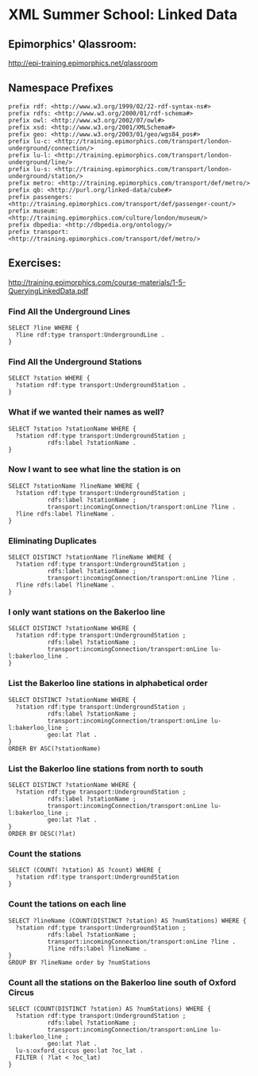 # XML Summer School: Linked Data

## Epimorphics' Qlassroom:

<http://epi-training.epimorphics.net/qlassroom>

## Namespace Prefixes

    prefix rdf: <http://www.w3.org/1999/02/22-rdf-syntax-ns#>
    prefix rdfs: <http://www.w3.org/2000/01/rdf-schema#>
    prefix owl: <http://www.w3.org/2002/07/owl#>
    prefix xsd: <http://www.w3.org/2001/XMLSchema#>
    prefix geo: <http://www.w3.org/2003/01/geo/wgs84_pos#>
    prefix lu-c: <http://training.epimorphics.com/transport/london-underground/connection/>
    prefix lu-l: <http://training.epimorphics.com/transport/london-underground/line/>
    prefix lu-s: <http://training.epimorphics.com/transport/london-underground/station/>
    prefix metro: <http://training.epimorphics.com/transport/def/metro/>
    prefix qb: <http://purl.org/linked-data/cube#>
    prefix passengers: <http://training.epimorphics.com/transport/def/passenger-count/>
    prefix museum: <http://training.epimorphics.com/culture/london/museum/>
    prefix dbpedia: <http://dbpedia.org/ontology/>
    prefix transport: <http://training.epimorphics.com/transport/def/metro/>

## Exercises:

<http://training.epimorphics.com/course-materials/1-5-QueryingLinkedData.pdf>


### Find All the Underground Lines

    SELECT ?line WHERE {
      ?line rdf:type transport:UndergroundLine . 
    }


### Find All the Underground Stations

    SELECT ?station WHERE {
      ?station rdf:type transport:UndergroundStation . 
    }


### What if we wanted their names as well?

    SELECT ?station ?stationName WHERE {
      ?station rdf:type transport:UndergroundStation ; 
               rdfs:label ?stationName . 
    }


### Now I want to see what line the station is on

    SELECT ?stationName ?lineName WHERE {
      ?station rdf:type transport:UndergroundStation ;
               rdfs:label ?stationName ; 
               transport:incomingConnection/transport:onLine ?line .
      ?line rdfs:label ?lineName .
    }


### Eliminating Duplicates

    SELECT DISTINCT ?stationName ?lineName WHERE {
      ?station rdf:type transport:UndergroundStation ;
               rdfs:label ?stationName ; 
               transport:incomingConnection/transport:onLine ?line .
      ?line rdfs:label ?lineName .
    }


### I only want stations on the Bakerloo line

    SELECT DISTINCT ?stationName WHERE {
      ?station rdf:type transport:UndergroundStation ;
               rdfs:label ?stationName ;
               transport:incomingConnection/transport:onLine lu-l:bakerloo_line .
    }


### List the Bakerloo line stations in alphabetical order

    SELECT DISTINCT ?stationName WHERE { 
      ?station rdf:type transport:UndergroundStation ;
               rdfs:label ?stationName ;
               transport:incomingConnection/transport:onLine lu-l:bakerloo_line ;
               geo:lat ?lat .  
    }
    ORDER BY ASC(?stationName)


### List the Bakerloo line stations from north to south

    SELECT DISTINCT ?stationName WHERE { 
      ?station rdf:type transport:UndergroundStation ;
               rdfs:label ?stationName ;
               transport:incomingConnection/transport:onLine lu-l:bakerloo_line ;
               geo:lat ?lat .  
    }
    ORDER BY DESC(?lat)


### Count the stations

    SELECT (COUNT( ?station) AS ?count) WHERE {
      ?station rdf:type transport:UndergroundStation
    }


### Count the tations on each line

    SELECT ?lineName (COUNT(DISTINCT ?station) AS ?numStations) WHERE {
      ?station rdf:type transport:UndergroundStation ;
               rdfs:label ?stationName ;
               transport:incomingConnection/transport:onLine ?line .
               ?line rdfs:label ?lineName .
    }
    GROUP BY ?lineName order by ?numStations


### Count all the stations on the Bakerloo line south of Oxford Circus

    SELECT (COUNT(DISTINCT ?station) AS ?numStations) WHERE {
      ?station rdf:type transport:UndergroundStation ;
               rdfs:label ?stationName ;
               transport:incomingConnection/transport:onLine lu-l:bakerloo_line ;
               geo:lat ?lat .
      lu-s:oxford_circus geo:lat ?oc_lat .
      FILTER ( ?lat < ?oc_lat)
    }

